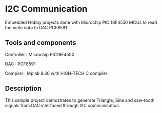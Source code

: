 # I2C Communication
Embedded Hobby projects done with Microchip PIC 18F4550 MCUs to read the write data to DAC PCF8591


## Tools and components

Controller : Microchip PIC18F4550

DAC   : PCF8591

Compiler : Mplab 8.36 with HIGH-TECH C compiler 


## Description

This sample project demostrates to generate Triangle, Sine and saw-tooth signals from DAC interfaced through I2C communication